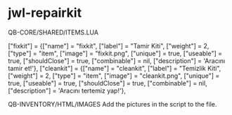 # jwl-repairkit

QB-CORE/SHARED/ITEMS.LUA

["fixkit"] 						 = {["name"] = "fixkit", 						["label"] = "Tamir Kiti", 				["weight"] = 2, 		["type"] = "item", 		["image"] = "fixkit.png", 				["unique"] = true, 		["useable"] = true, 	["shouldClose"] = true,    ["combinable"] = nil,   ["description"] = 'Aracını tamir et!'},
["cleankit"] 					 = {["name"] = "cleankit", 						["label"] = "Temizlik Kiti", 			["weight"] = 2, 		["type"] = "item", 		["image"] = "cleankit.png", 			["unique"] = true, 		["useable"] = true, 	["shouldClose"] = true,    ["combinable"] = nil,   ["description"] = 'Aracını tertemiz yap!'},

QB-INVENTORY/HTML/IMAGES 
Add the pictures in the script to the file.
